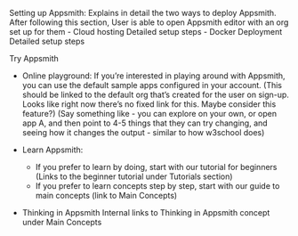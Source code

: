 Setting up Appsmith: Explains in detail the two ways to deploy Appsmith. After following this section, User is able to open Appsmith editor with an org set up for them
	- Cloud hosting Detailed setup steps
	- Docker Deployment Detailed setup steps

Try Appsmith
- Online playground: If you’re interested in playing around with Appsmith, you can use the default sample apps configured in your account. (This should be linked to the default org that’s created for the user on sign-up. Looks like right now there’s no fixed link for this. Maybe consider this feature?) (Say something like - you can explore on your own, or open app A, and then point to 4-5 things that they can try changing, and seeing how it changes the output - similar to how w3school does)

- Learn Appsmith: <Some intro lines> 
	- If you prefer to learn by doing, start with our tutorial for beginners (Links to the beginner tutorial under Tutorials section)
	- If you prefer to learn concepts step by step, start with our guide to main concepts (link to Main Concepts)

- Thinking in Appsmith Internal links to Thinking in Appsmith concept under Main Concepts

